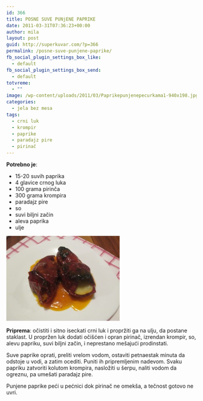 ```yaml
---
id: 366
title: POSNE SUVE PUNjENE PAPRIKE
date: 2011-03-31T07:36:23+00:00
author: mila
layout: post
guid: http://superkuvar.com/?p=366
permalink: /posne-suve-punjene-paprike/
fb_social_plugin_settings_box_like:
  - default
fb_social_plugin_settings_box_send:
  - default
totvreme:
  - ""
image: /wp-content/uploads/2011/03/Paprikepunjenepecurkama1-940x198.jpg
categories:
  - jela bez mesa
tags:
  - crni luk
  - krompir
  - paprike
  - paradajz pire
  - pirinač
---
```

**Potrebno je**:

  * 15-20 suvih paprika
  * 4 glavice crnog luka
  * 100 grama pirinča
  * 300 grama krompira
  * paradajz pire
  * so
  * suvi biljni začin
  * aleva paprika
  * ulje

<img class="alignnone size-medium wp-image-5809" src="/wp-content/uploads/2011/03/Paprikepunjenepecurkama1-300x225.jpg" alt="Paprikepunjenepecurkama1" width="300" height="225" /> 

**Priprema**: očistiti i sitno iseckati crni luk i propržiti ga na ulju, da postane staklast. U propržen luk dodati očišćen i opran pirinač, izrendan krompir, so, alevu papriku, suvi biljni začin, i neprestano mešajući prodinstati.

Suve paprike oprati, preliti vrelom vodom, ostaviti petnaestak minuta da odstoje u vodi, a zatim ocediti. Puniti ih pripremljenim nadevom. Svaku papriku zatvoriti kolutom krompira, nasložiti u šerpu, naliti vodom da ogreznu, pa umešati paradajz pire.

Punjene paprike peći u pećnici dok pirinač ne omekša, a tečnost gotovo ne uvri.